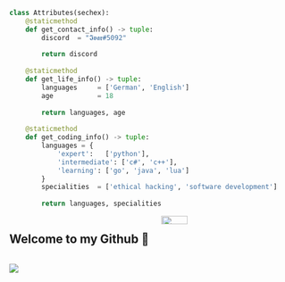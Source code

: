 ```python
class Attributes(sechex):
	@staticmethod
	def get_contact_info() -> tuple:
	    discord  = "𝕴𝖛𝖆𝖗#5092"
	    
	    return discord
	
	@staticmethod
	def get_life_info() -> tuple:
		languages     = ['German', 'English']
		age           = 18
		
		return languages, age
	
	@staticmethod
	def get_coding_info() -> tuple:
		languages = {
			'expert':   ['python'],
			'intermediate': ['c#', 'c++'],
			'learning': ['go', 'java', 'lua']
		}
		specialities  = ['ethical hacking', 'software development']
		
		return languages, specialities
```



<div style="display: flex; flex-wrap: wrap; justify-content: space-between;">
  <h2>Welcome to my Github 👋</h2>
  <div style="width: 46%;">
    <img width="45%" src="https://github-readme-stats.vercel.app/api?username=SecHex&show_icons=true&theme=dark" />
  </div>
</div>

![](https://komarev.com/ghpvc/?username=SecHex&color=grey)










